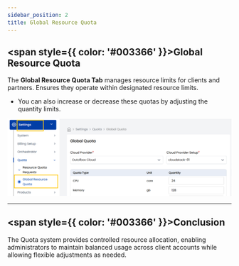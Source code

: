 ```yaml
---
sidebar_position: 2
title: Global Resource Quota
---
```


## <span style={{ color: '#003366' }}>Global Resource Quota</span>

The **Global Resource Quota Tab** manages resource limits for clients and partners. Ensures they operate within designated resource limits. 

- You can also increase or decrease these quotas by adjusting the quantity limits.

![Quota Management](images/global-resource-quota.png)

----------

## <span style={{ color: '#003366' }}>Conclusion</span>

The Quota system provides controlled resource allocation, enabling administrators to maintain balanced usage across client accounts while allowing flexible adjustments as needed.